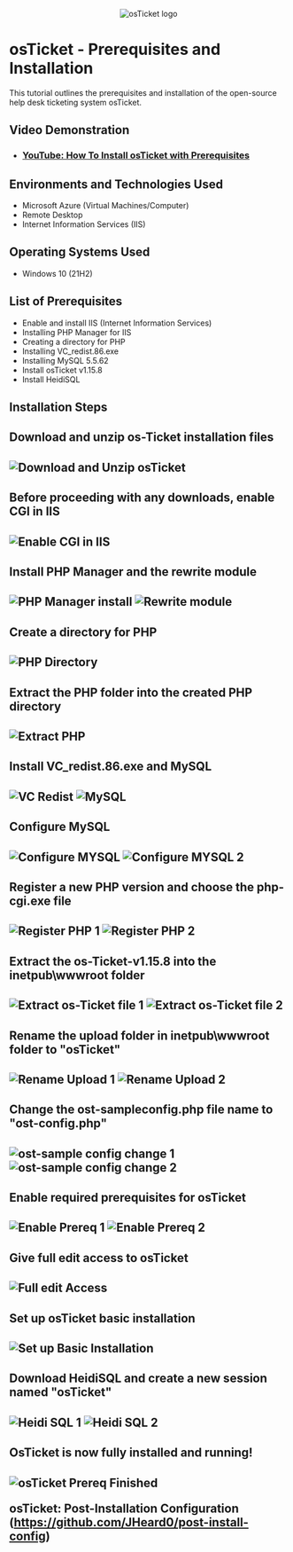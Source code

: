 <p align="center">
<img src="https://i.imgur.com/Clzj7Xs.png" alt="osTicket logo"/>
</p>

<h1>osTicket - Prerequisites and Installation</h1>
This tutorial outlines the prerequisites and installation of the open-source help desk ticketing system osTicket.<br />


<h2>Video Demonstration</h2>

- ### [YouTube: How To Install osTicket with Prerequisites](https://www.youtube.com)

<h2>Environments and Technologies Used</h2>

- Microsoft Azure (Virtual Machines/Computer)
- Remote Desktop
- Internet Information Services (IIS)

<h2>Operating Systems Used </h2>

- Windows 10</b> (21H2)

<h2>List of Prerequisites</h2>

- Enable and install IIS (Internet Information Services)
- Installing PHP Manager for IIS
- Creating a directory for PHP 
- Installing VC_redist.86.exe
- Installing MySQL 5.5.62
- Install osTicket v1.15.8
- Install HeidiSQL

<h2>Installation Steps</h2>

<p>

<h2>Download and unzip os-Ticket installation files<h2>

![Download and Unzip osTicket](https://raw.githubusercontent.com/JHeard0/osticket-prereqs/refs/heads/main/Download%20and%20Unzip%20os-Ticket.png)




<h2>Before proceeding with any downloads, enable CGI in IIS <h2> 

![Enable CGI in IIS](https://raw.githubusercontent.com/JHeard0/osticket-prereqs/93c214a3ec0b582b8994b6631ebb976015ce573b/Enable%20CGI%20in%20IIS.png)


<h2>Install PHP Manager and the rewrite module<h2>
  
<img src="https://raw.githubusercontent.com/JHeard0/osticket-prereqs/93c214a3ec0b582b8994b6631ebb976015ce573b/PHP%20Manager%20install.png" alt="PHP Manager install">
<img src="https://raw.githubusercontent.com/JHeard0/osticket-prereqs/93c214a3ec0b582b8994b6631ebb976015ce573b/Rewrite%20module.png" alt="Rewrite module">



<h2>Create a directory for PHP<h2>


<img src="https://raw.githubusercontent.com/JHeard0/osticket-prereqs/93c214a3ec0b582b8994b6631ebb976015ce573b/PHP%20Directory.png" alt="PHP Directory">

<h2>Extract the PHP folder into the created PHP directory<h2>


<img src="https://raw.githubusercontent.com/JHeard0/osticket-prereqs/93c214a3ec0b582b8994b6631ebb976015ce573b/Extract%20PHP.png" alt="Extract PHP">

<h2>Install VC_redist.86.exe and MySQL<h2>


<img src="https://raw.githubusercontent.com/JHeard0/osticket-prereqs/93c214a3ec0b582b8994b6631ebb976015ce573b/VC%20Redist.png" alt="VC Redist">

<img src="https://raw.githubusercontent.com/JHeard0/osticket-prereqs/93c214a3ec0b582b8994b6631ebb976015ce573b/My%20SQL.png" alt="MySQL">

<h2>Configure MySQL<h2>

<img src="https://raw.githubusercontent.com/JHeard0/osticket-prereqs/93c214a3ec0b582b8994b6631ebb976015ce573b/Configure%20MYSQL.png" alt="Configure MYSQL">
<img src="https://raw.githubusercontent.com/JHeard0/osticket-prereqs/93c214a3ec0b582b8994b6631ebb976015ce573b/Configure%20MYSQL%202.png" alt="Configure MYSQL 2">


<h2>Register a new PHP version and choose the php-cgi.exe file<h2>

<img src="https://raw.githubusercontent.com/JHeard0/osticket-prereqs/93c214a3ec0b582b8994b6631ebb976015ce573b/Register%20PHP%201.png" alt="Register PHP 1">
<img src="https://raw.githubusercontent.com/JHeard0/osticket-prereqs/93c214a3ec0b582b8994b6631ebb976015ce573b/Register%20PHP%202.png" alt="Register PHP 2">

<h2>Extract the os-Ticket-v1.15.8 into the inetpub\wwwroot folder<h2>

<img src="https://raw.githubusercontent.com/JHeard0/osticket-prereqs/93c214a3ec0b582b8994b6631ebb976015ce573b/Extract%20os-Ticket%20file%201.png" alt="Extract os-Ticket file 1">
<img src="https://raw.githubusercontent.com/JHeard0/osticket-prereqs/93c214a3ec0b582b8994b6631ebb976015ce573b/Extract%20os-Ticket%20file%202.png" alt="Extract os-Ticket file 2">

<h2>Rename the upload folder in inetpub\wwwroot folder to "osTicket"<h2>

<img src="https://raw.githubusercontent.com/JHeard0/osticket-prereqs/93c214a3ec0b582b8994b6631ebb976015ce573b/Rename%20Upload%201.png" alt="Rename Upload 1">
<img src="https://raw.githubusercontent.com/JHeard0/osticket-prereqs/93c214a3ec0b582b8994b6631ebb976015ce573b/Rename%20Upload%202.png" alt="Rename Upload 2">

<h2>Change the ost-sampleconfig.php file name to "ost-config.php"<h2>

<img src="https://raw.githubusercontent.com/JHeard0/osticket-prereqs/93c214a3ec0b582b8994b6631ebb976015ce573b/ost-sample%20config%20change%201.png" alt="ost-sample config change 1">
<img src="https://raw.githubusercontent.com/JHeard0/osticket-prereqs/93c214a3ec0b582b8994b6631ebb976015ce573b/ost-sample%20config%20change%202.png" alt="ost-sample config change 2">

<h2>Enable required prerequisites for osTicket<h2>
  
<img src="https://raw.githubusercontent.com/JHeard0/osticket-prereqs/93c214a3ec0b582b8994b6631ebb976015ce573b/Enable%20Prereq%201.png" alt="Enable Prereq 1">
<img src="https://raw.githubusercontent.com/JHeard0/osticket-prereqs/93c214a3ec0b582b8994b6631ebb976015ce573b/Enable%20Prereq%202.png" alt="Enable Prereq 2">

<h2>Give full edit access to osTicket<h2>
  
<img src="http://raw.githubusercontent.com/JHeard0/osticket-prereqs/93c214a3ec0b582b8994b6631ebb976015ce573b/Full%20edit%20Access.png" alt="Full edit Access">


<h2>Set up osTicket basic installation<h2> 
  
<img src="https://raw.githubusercontent.com/JHeard0/osticket-prereqs/93c214a3ec0b582b8994b6631ebb976015ce573b/Set%20up%20Basic%20Installation.png" alt="Set up Basic Installation">

  <h2>Download HeidiSQL and create a new session named "osTicket"<h2>

<img src="https://raw.githubusercontent.com/JHeard0/osticket-prereqs/93c214a3ec0b582b8994b6631ebb976015ce573b/Heidi%20SQL%201.png" alt="Heidi SQL 1">
<img src="https://raw.githubusercontent.com/JHeard0/osticket-prereqs/93c214a3ec0b582b8994b6631ebb976015ce573b/Heidi%20SQL%202.png" alt="Heidi SQL 2">

    
<h2>OsTicket is now fully installed and running!<h2>
<img src="https://raw.githubusercontent.com/JHeard0/osticket-prereqs/93c214a3ec0b582b8994b6631ebb976015ce573b/osTicket%20Prereq%20Finished.png" alt="osTicket Prereq Finished">

osTicket: Post-Installation Configuration (https://github.com/JHeard0/post-install-config)
